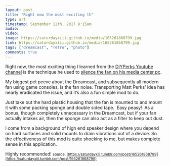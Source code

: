 ```yaml
---
layout: post
title: "Right now the most exciting th"
type: art
timestamp: September 12th, 2017 9:15am
audio: 
video: 
image: https://saturdayxiii.github.io/media/165261868799.jpg
link: https://saturdayxiii.github.io/media/165261868799.jpg
tags: ["dreamcast", "retro", "photo"]
comments: true
---
```

Right now, the most exciting thing I learned from the [DIYPerks Youtube channel](https://www.youtube.com/channel/UCUQo7nzH1sXVpzL92VesANw) is the technique he used to [silence the fan on his media center pc](https://www.youtube.com/watch?v=e3fnsGHe8eE).

My biggest pet peeve about the Dreamcast, and subsequently all modern fan using game consoles, is the fan noise. Transporting Matt Perks’ idea has nearly eradicated the issue, and it’s also a fun simple mod to do.  

Just take out the hard plastic housing that the fan is mounted to and mount it with some packing sponge and double sided tape.  Easy peasy!  As a bonus, though completely unnecessary in the Dreamcast, but if your fan actually intakes air, then the sponge can also act as a filter to keep out dust.

I come from a background of high end speaker design where you depend on hard surfaces and solid mounts to drain vibrations out of a device. So the effectiveness of this mod is quite shocking to me, but makes complete sense in this application.

Highly recommended!
<small>source: [https://saturdayxiii.tumblr.com/post/165261868799](https://saturdayxiii.tumblr.com/post/165261868799)</small>